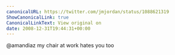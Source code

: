 ```yaml
---
canonicalURL: https://twitter.com/jmjordan/status/1088621319
ShowCanonicalLink: true
CanonicalLinkText: View original on
date: 2008-12-31T19:44:31+00:00
---
```

@amandiaz my chair at work hates you too